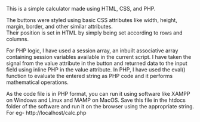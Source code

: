 This is a simple calculator made using HTML, CSS, and PHP.

The buttons were styled using basic CSS attributes like width, height, margin, border, and other similar attributes.  
Their position is set in HTML by simply being set according to rows and columns.

For PHP logic, I have used a session array, an inbuilt associative array containing session variables available in 
the current script. I have taken the signal from the value attribute in the button and returned data to the input field 
using inline PHP in the value attribute. In PHP, I have used the eval() function to evaluate the entered string as PHP 
code and it performs mathematical operations. 

As the code file is in PHP format, you can run it using software like XAMPP on Windows and Linux and MAMP on MacOS. Save
this file in the htdocs folder of the software and run it on the browser using the appropriate string. For eg-
http://localhost/calc.php
